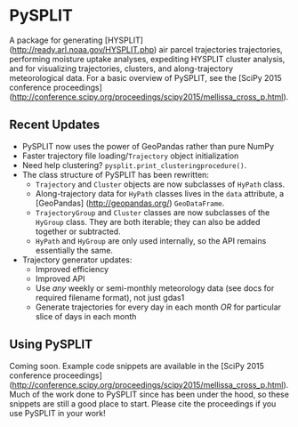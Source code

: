 # PySPLIT

A package for generating [HYSPLIT] (http://ready.arl.noaa.gov/HYSPLIT.php) air parcel trajectories trajectories, performing moisture uptake analyses, expediting HYSPLIT cluster analysis, and for visualizing trajectories, clusters, and along-trajectory meteorological data.  For a basic overview of PySPLIT, see the [SciPy 2015 conference proceedings] (http://conference.scipy.org/proceedings/scipy2015/mellissa_cross_p.html).

## Recent Updates

* PySPLIT now uses the power of GeoPandas rather than pure NumPy
* Faster trajectory file loading/``Trajectory`` object initialization
* Need help clustering?  ``pysplit.print_clusteringprocedure()``.
* The class structure of PySPLIT has been rewritten:
  * ``Trajectory`` and ``Cluster`` objects are now subclasses of ``HyPath`` class.
  * Along-trajectory data for ``HyPath`` classes lives in the ``data`` attribute, a [GeoPandas] (http://geopandas.org/) ``GeoDataFrame``.
  * ``TrajectoryGroup`` and ``Cluster`` classes are now subclasses of the ``HyGroup`` class.  They are both iterable; they can also be added together or subtracted.
  * ``HyPath`` and ``HyGroup`` are only used internally, so the API remains essentially the same.
* Trajectory generator updates:
  * Improved efficiency
  * Improved API
  * Use *any* weekly or semi-monthly meteorology data (see docs for required filename format), not just gdas1
  * Generate trajectories for every day in each month *OR* for particular slice of days in each month
  
## Using PySPLIT

Coming soon.  Example code snippets are available in the [SciPy 2015 conference proceedings] (http://conference.scipy.org/proceedings/scipy2015/mellissa_cross_p.html).  Much of the work done to PySPLIT since has been under the hood, so these snippets are still a good place to start.  Please cite the proceedings if you use PySPLIT in your work!
